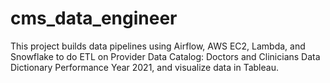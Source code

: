 # cms_data_engineer
This project builds data pipelines using Airflow, AWS EC2, Lambda, and Snowflake to do ETL on Provider Data Catalog: Doctors and Clinicians Data Dictionary Performance Year 2021, and visualize data in Tableau. 

